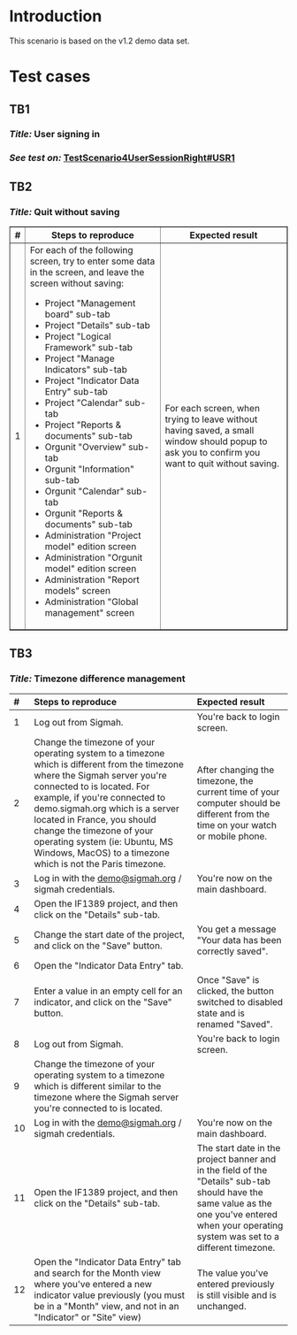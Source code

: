 

# Introduction #

This scenario is based on the v1.2 demo data set.


# Test cases #

## TB1 ##
### _Title:_ User signing in ###
### _See test on:_ [TestScenario4UserSessionRight#USR1](TestScenario4UserSessionRight#USR1.md) ###

## TB2 ##
### _Title:_ Quit without saving ###

<table border='1'><th> <b>#</b> </th><th> <b>Steps to reproduce</b> </th><th> <b>Expected result</b> </th>
<tr><td> 1 </td>
<td>For each of the following screen, try to enter some data in the screen, and leave the screen without saving:<br>
<ul><li>Project "Management board" sub-tab<br>
</li><li>Project "Details" sub-tab<br>
</li><li>Project "Logical Framework" sub-tab<br>
</li><li>Project "Manage Indicators" sub-tab<br>
</li><li>Project "Indicator Data Entry" sub-tab<br>
</li><li>Project "Calendar" sub-tab<br>
</li><li>Project "Reports & documents" sub-tab<br>
</li><li>Orgunit "Overview" sub-tab<br>
</li><li>Orgunit "Information" sub-tab<br>
</li><li>Orgunit "Calendar" sub-tab<br>
</li><li>Orgunit "Reports & documents" sub-tab<br>
</li><li>Administration "Project model" edition screen<br>
</li><li>Administration "Orgunit model" edition screen<br>
</li><li>Administration "Report models" screen<br>
</li><li>Administration "Global management" screen    </td>
<td>For each screen, when trying to leave without having saved, a small window should popup to ask you to confirm you want to quit without saving.</td></tr>
</table></li></ul>

## TB3 ##
### _Title:_ Timezone difference management ###
| **#** | **Steps to reproduce** | **Expected result** |
|:------|:-----------------------|:--------------------|
| 1     | Log out from Sigmah.   | You're back to login screen. |
| 2     | Change the timezone of your operating system to a timezone which is different from the timezone where the Sigmah server you're connected to is located. For example, if you're connected to demo.sigmah.org which is a server located in France, you should change the timezone of your operating system (ie: Ubuntu, MS Windows, MacOS) to a timezone which is not the Paris timezone. | After changing the timezone, the current time of your computer should be different from the time on your watch or mobile phone. |
| 3     | Log in with the demo@sigmah.org / sigmah credentials. | You're now on the main dashboard. |
| 4     | Open the IF1389 project, and then click on the "Details" sub-tab. |                     |
| 5     | Change the start date of the project, and click on the "Save" button. | You get a message "Your data has been correctly saved". |
| 6     | Open the "Indicator Data Entry" tab. |                     |
| 7     | Enter a value in an empty cell for an indicator, and click on the "Save" button. | Once "Save" is clicked, the button switched to disabled state and is renamed "Saved".  |
| 8     | Log out from Sigmah.   | You're back to login screen. |
| 9     | Change the timezone of your operating system to a timezone which is different similar to the timezone where the Sigmah server you're connected to is located. |                     |
| 10    | Log in with the demo@sigmah.org / sigmah credentials. | You're now on the main dashboard. |
| 11    | Open the IF1389 project, and then click on the "Details" sub-tab. | The start date in the project banner and in the field of the "Details" sub-tab should have the same value as the one you've entered when your operating system was set to a different timezone. |
| 12    | Open the "Indicator Data Entry" tab and search for the Month view where you've entered a new indicator value previously (you must be in a "Month" view, and not in an "Indicator" or "Site" view) | The value you've entered previously is still visible and is unchanged.  |


